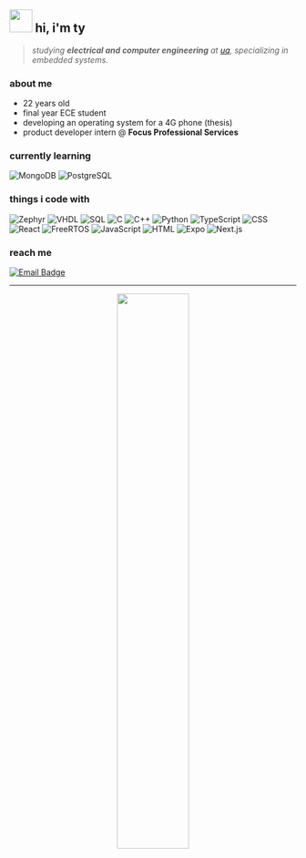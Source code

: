 <h2 align="left">
  <img src="https://media0.giphy.com/media/v1.Y2lkPTc5MGI3NjExb3QwZ2ZqdWdrYnM0bGZnY2plajFxZ291cTh4Y2podmEyY3RsN2N1aCZlcD12MV9pbnRlcm5hbF9naWZfYnlfaWQmY3Q9cw/5A4gz2QktOjs3nYq1U/giphy.gif" width="40" />
   hi, i'm ty 
</h2>

> _studying **electrical and computer engineering** at [uq](https://www.uq.edu.au/), specializing in embedded systems._

### about me
- 22 years old 
- final year ECE student  
- developing an operating system for a 4G phone (thesis)  
- product developer intern @ **Focus Professional Services**

 

### currently learning
<p align="left">
  <img src="https://img.shields.io/badge/MongoDB-informational?style=for-the-badge&logo=mongodb&logoColor=white&color=47A248" alt="MongoDB" />
  <img src="https://img.shields.io/badge/PostgreSQL-informational?style=for-the-badge&logo=postgresql&logoColor=white&color=336791" alt="PostgreSQL" />
</p>

### things i code with

<p align="left">
  <img src="https://img.shields.io/badge/Zephyr-informational?style=for-the-badge&logo=zephyrproject&logoColor=white&color=761EDB" alt="Zephyr" />
  <img src="https://img.shields.io/badge/VHDL-informational?style=for-the-badge&logo=vhdl&logoColor=white&color=571edb" alt="VHDL" />
  <img src="https://img.shields.io/badge/SQL-informational?style=for-the-badge&logo=postgresql&logoColor=white&color=031a8f" alt="SQL" />
  <img src="https://img.shields.io/badge/C-informational?style=for-the-badge&logo=c&logoColor=white&color=03478f" alt="C" />
  <img src="https://img.shields.io/badge/C++-informational?style=for-the-badge&logo=c%2B%2B&logoColor=white&color=00599C" alt="C++" />
  <img src="https://img.shields.io/badge/Python-informational?style=for-the-badge&logo=python&logoColor=white&color=3776AB" alt="Python" />
  <img src="https://img.shields.io/badge/TypeScript-informational?style=for-the-badge&logo=typescript&logoColor=white&color=3178C6" alt="TypeScript" />
  <img src="https://img.shields.io/badge/CSS-informational?style=for-the-badge&logo=css3&logoColor=white&color=1572B6" alt="CSS" />
  <img src="https://img.shields.io/badge/React-informational?style=for-the-badge&logo=react&logoColor=white&color=26abd4" alt="React" />
  <img src="https://img.shields.io/badge/FreeRTOS-informational?style=for-the-badge&logo=freertos&logoColor=white&color=008000" alt="FreeRTOS" />
  <img src="https://img.shields.io/badge/JavaScript-informational?style=for-the-badge&logo=javascript&logoColor=white&color=F7DF1E" alt="JavaScript" />
  <img src="https://img.shields.io/badge/HTML-informational?style=for-the-badge&logo=html5&logoColor=white&color=E34F26" alt="HTML" />
  <img src="https://img.shields.io/badge/Expo-informational?style=for-the-badge&logo=expo&logoColor=white&color=000000" alt="Expo" />
  <img src="https://img.shields.io/badge/Next.js-informational?style=for-the-badge&logo=next.js&logoColor=white&color=000000" alt="Next.js" />
</p>


### reach me

<p>
  <a href="mailto:tyjbehnke@gmail.com">
    <img src="https://img.shields.io/badge/Email-tyjbehnke@gmail.com-informational?style=for-the-badge&logo=gmail&logoColor=white&color=D14836" alt="Email Badge" />
  </a>
</p>

---

<div align="center">
  <img width="50%" src="https://github-readme-stats.vercel.app/api/top-langs/?username=Benksur&layout=compact&hide_title=1&card_width=300%22%20alt=%22Top%20language%20used%20in%20my%20repos" />
  <br />
</div>

